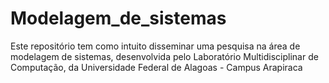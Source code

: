 # Modelagem_de_sistemas
Este repositório tem como intuito disseminar uma pesquisa na área de modelagem de sistemas, desenvolvida pelo Laboratório Multidisciplinar de Computação, da Universidade Federal de Alagoas - Campus Arapiraca
